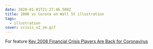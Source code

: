 ```yaml
---
date: 2020-01-01T21:27:46.508Z
title: 2008 vs Corona on Wall St illustration
tags:
  - illustration
cover: crisis_v2_sm.gif
---
```

For feature [Key 2008 Financial Crisis Players Are Back for Coronavirus](https://www.bloomberg.com/features/2020-coronavirus-vs-2008-financial-crisis/)